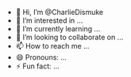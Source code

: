 - 👋 Hi, I’m @CharlieDismuke
- 👀 I’m interested in ...
- 🌱 I’m currently learning ...
- 💞️ I’m looking to collaborate on ...
- 📫 How to reach me ...
- 😄 Pronouns: ...
- ⚡ Fun fact: ...

<!---
CharlieDismuke/CharlieDismuke is a ✨ special ✨ repository because its `README.md` (this file) appears on your GitHub profile.
You can click the Preview link to take a look at your changes.
--->

